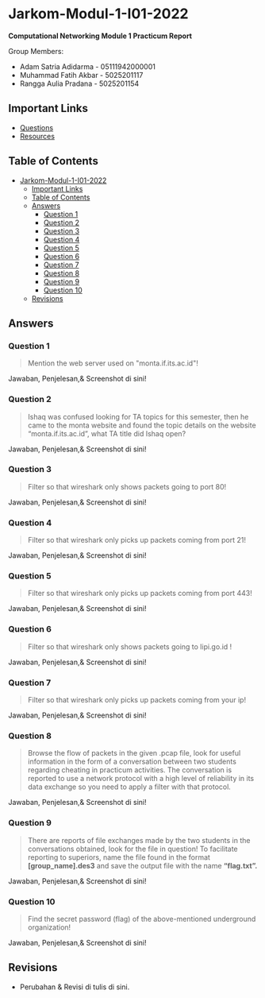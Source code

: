 # Jarkom-Modul-1-I01-2022

**Computational Networking Module 1 Practicum Report**

Group Members:

+ Adam Satria Adidarma - 05111942000001
+ Muhammad Fatih Akbar - 5025201117
+ Rangga Aulia Pradana - 5025201154


## Important Links

+ [Questions](https://docs.google.com/document/d/1e5fXdleV59vFthVeK0O5WfmuOYV6xi6WkpHsZEiBofE/edit?usp=sharing)
+ [Resources](https://drive.google.com/drive/folders/1mj1IKV1_NPWtz7AcIytw4DK8vC9fZ1Ox?usp=sharing)

## Table of Contents

- [Jarkom-Modul-1-I01-2022](#jarkom-modul-1-i01-2022)
  - [Important Links](#important-links)
  - [Table of Contents](#table-of-contents)
  - [Answers](#answers)
    - [Question 1](#question-1)
    - [Question 2](#question-2)
    - [Question 3](#question-3)
    - [Question 4](#question-4)
    - [Question 5](#question-5)
    - [Question 6](#question-6)
    - [Question 7](#question-7)
    - [Question 8](#question-8)
    - [Question 9](#question-9)
    - [Question 10](#question-10)
  - [Revisions](#revisions)


## Answers

### Question 1

> Mention the web server used on "monta.if.its.ac.id"!

Jawaban, Penjelesan,& Screenshot di sini!
<!--- Buat files/screenshot bisa di taro di folder contents aja --->

### Question 2

> Ishaq was confused looking for TA topics for this semester, then he came to the monta website and found the topic details on the website “monta.if.its.ac.id”, what TA title did Ishaq open?

Jawaban, Penjelesan,& Screenshot di sini!
<!--- Buat files/screenshot bisa di taro di folder contents aja --->

### Question 3

> Filter so that wireshark only shows packets going to port 80!

Jawaban, Penjelesan,& Screenshot di sini!
<!--- Buat files/screenshot bisa di taro di folder contents aja --->

### Question 4

> Filter so that wireshark only picks up packets coming from port 21!

Jawaban, Penjelesan,& Screenshot di sini!
<!--- Buat files/screenshot bisa di taro di folder contents aja --->

### Question 5

> Filter so that wireshark only picks up packets coming from port 443!

Jawaban, Penjelesan,& Screenshot di sini!
<!--- Buat files/screenshot bisa di taro di folder contents aja --->

### Question 6

> Filter so that wireshark only shows packets going to lipi.go.id !

Jawaban, Penjelesan,& Screenshot di sini!
<!--- Buat files/screenshot bisa di taro di folder contents aja --->

### Question 7

> Filter so that wireshark only picks up packets coming from your ip!

Jawaban, Penjelesan,& Screenshot di sini!
<!--- Buat files/screenshot bisa di taro di folder contents aja --->

### Question 8

> Browse the flow of packets in the given .pcap file, look for useful information in the form of a conversation between two students regarding cheating in practicum activities. The conversation is reported to use a network protocol with a high level of reliability in its data exchange so you need to apply a filter with that protocol.

Jawaban, Penjelesan,& Screenshot di sini!
<!--- Buat files/screenshot bisa di taro di folder contents aja --->

### Question 9

> There are reports of file exchanges made by the two students in the conversations obtained, look for the file in question! To facilitate reporting to superiors, name the file found in the format **[group_name].des3** and save the output file with the name **“flag.txt”.**

Jawaban, Penjelesan,& Screenshot di sini!
<!--- Buat files/screenshot bisa di taro di folder contents aja --->

### Question 10

> Find the secret password (flag) of the above-mentioned underground organization!

Jawaban, Penjelesan,& Screenshot di sini!
<!--- Buat files/screenshot bisa di taro di folder contents aja --->

## Revisions

+ Perubahan & Revisi di tulis di sini.